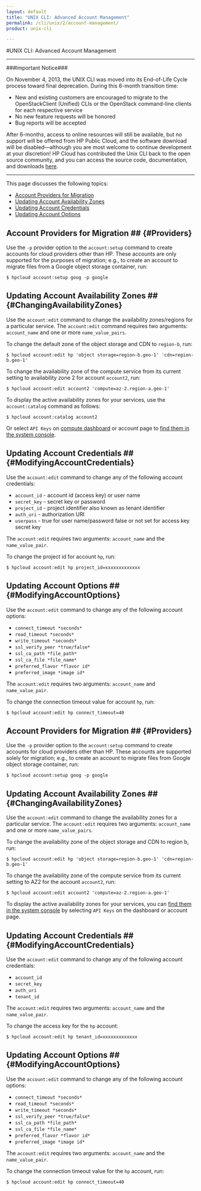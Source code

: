 ```yaml
---
layout: default
title: "UNIX CLI: Advanced Account Management"
permalink: /cli/unix/2/account-management/
product: unix-cli

---
```

#UNIX CLI: Advanced Account Management
___________________

###Important Notice###

On November 4, 2013, the UNIX CLI was moved into its End-of-Life Cycle process toward final deprecation. During this 6-month transition time:

* New and existing customers are encouraged to migrate to the OpenStackClient (Unified) CLIs or the OpenStack command-line clients for each respective service
* No new feature requests will be honored
* Bug reports will be accepted

After 6-months, access to online resources will still be available, but no support will be offered from HP Public Cloud, and the software download will be disabled—although you are most welcome to continue development at your discretion! HP Cloud has contributed the Unix CLI back to the open source community, and you can access the source code, documentation, and downloads [here](https://github.com/hpcloud/unix_cli).

_________________________________________

This page discusses the following topics:

* [Account Providers for Migration](#Providers)
* [Updating Account Availability Zones](#ChangingAvailabilityZones)
* [Updating Account Credentials](#ModifyingAccountCredentials)
* [Updating Account Options](#ModifyingAccountOptions)


## Account Providers for Migration ## {#Providers}

Use the `-p` provider option to the `account:setup` command to create accounts for cloud providers other than HP.  These accounts are only supported for the purposes of migration; e.g., to create an account to migrate files from a Google object storage container, run:

    $ hpcloud account:setup goog -p google

## Updating Account Availability Zones ## {#ChangingAvailabilityZones}

Use the `account:edit` command to change the availability zones/regions for a particular service.  The `account:edit` command requires two arguments: `account_name` and one or more `name_value_pairs`.

To change the default zone of the object storage and CDN to `region-b`, run:

    $ hpcloud account:edit hp 'object storage=region-b.geo-1' 'cdn=region-b.geo-1'

To change the availability zone of the compute service from its current setting to availability zone 2 for account `account2`, run:

    $ hpcloud account:edit account2 'compute=az-2.region-a.geo-1'

To display the active availability zones for your services, use the `account:catalog` command as follows:

    $ hpcloud account:catalog account2

Or select `API Keys` on [compute dashboard](/mc/compute/) or account page to [find them in the system console](https://account.hpcloud.com/account/api_keys).

## Updating Account Credentials ## {#ModifyingAccountCredentials}

Use the `account:edit` command to change any of the following account credentials:

* `account_id` - account id (access key) or user name
* `secret_key` - secret key or password
* `project_id` - project identifier also known as tenant identifier
* `auth_uri` - authorization URI
* `userpass` - true for user name/password false or not set for access key secret key

The `account:edit` requires two arguments: `account_name` and the `name_value_pair`.

To change the project id for account `hp`, run:

    $ hpcloud account:edit hp project_id=xxxxxxxxxxxxx     

## Updating Account Options ## {#ModifyingAccountOptions}

Use the `account:edit` command to change any of the following account options:

* `connect_timeout *seconds*`
* `read_timeout *seconds*`
* `write_timeout *seconds*`
* `ssl_verify_peer *true/false*`
* `ssl_ca_path *file_path*` 
* `ssl_ca_file *file_name*` 
* `preferred_flavor *flavor id* `
* `preferred_image *image id*`

The `account:edit` requires two arguments: `account_name` and `name_value_pair`.

To change the connection timeout value for account `hp`, run:

    $ hpcloud account:edit hp connect_timeout=40



## Account Providers for Migration ## {#Providers}

Use the `-p` provider option to the `account:setup` command to create accounts for cloud providers other than HP.  These accounts are  supported solely for migration; e.g., to create an account to migrate files from Google object storage container, run:

    $ hpcloud account:setup goog -p google

## Updating Account Availability Zones ## {#ChangingAvailabilityZones}

Use the `account:edit` command to change the availability zones for a particular service.  The `account:edit` requires two arguments: `account_name` and one or more `name_value_pairs`.

To change the availability zone of the object storage and CDN to region b, run:

    $ hpcloud account:edit hp 'object storage=region-b.geo-1' 'cdn=region-b.geo-1'

To change the availability zone of the compute service from its current setting to AZ2 for the account `account2`, run:

    $ hpcloud account:edit account2 'compute=az-2.region-a.geo-1'

To display the active availability zones for your services, you can [find them in the system console](https://account.hpcloud.com/account/api_keys) by selecting `API Keys` on the dashboard or account page. 

## Updating Account Credentials ## {#ModifyingAccountCredentials}

Use the `account:edit` command to change any of the following account credentials:

* `account_id` 
* `secret_key`
* `auth_uri`
* `tenant_id`

The `account:edit` requires two arguments: `account_name` and the `name_value_pair`.

To change the access key for the `hp` account:

    $ hpcloud account:edit hp tenant_id=xxxxxxxxxxxxx     

## Updating Account Options ## {#ModifyingAccountOptions}

Use the `account:edit` command to change any of the following account options:

* `connect_timeout *seconds*`
* `read_timeout *seconds*`
* `write_timeout *seconds*`
* `ssl_verify_peer *true/false*`
* `ssl_ca_path *file_path*` 
* `ssl_ca_file *file_name*` 
* `preferred_flavor *flavor id* `
* `preferred_image *image id*`

The `account:edit` requires two arguments: `account_name` and the `name_value_pair`.

To change the connection timeout value for the `hp` account, run:

    $ hpcloud account:edit hp connect_timeout=40

